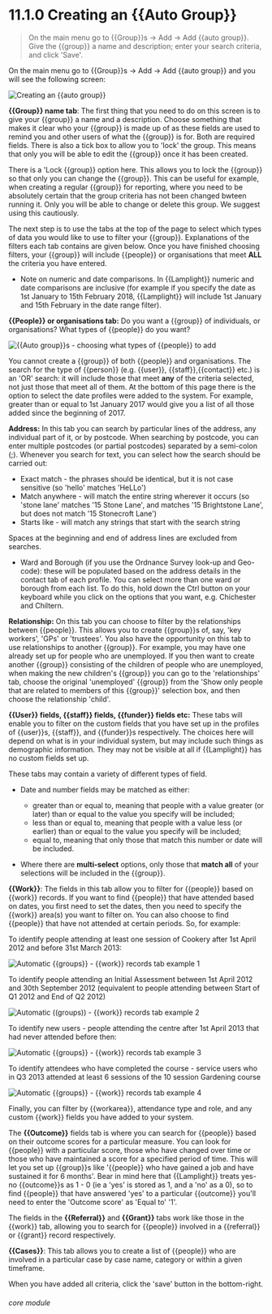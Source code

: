 # 11.1.0    Creating an {{Auto Group}}

> On the main menu go to {{Group}}s -> Add -> Add {{auto group}}. Give the {{group}} a name and description; enter your search criteria, and click 'Save'. 

On the main menu go to {{Group}}s -> Add -> Add {{auto group}} and you will see the following screen:

![Creating an {{auto group}}](103a.png)

**{{Group}} name tab**: The first thing that you need to do on this screen is to give your {{group}} a name and a description.  Choose something that makes it clear who your {{group}} is made up of as these fields are used to remind you and other users of what the {{group}} is for. Both are required fields. There is also a tick box to allow you to 'lock' the group. This means that only you will be able to edit the {{group}} once it has been created.

There is a 'Lock {{group}} option here.  This allows you to lock the {{group}} so that only you can change the {{group}}.  This can be useful for example, when creating a regular {{group}} for reporting, where you need to be absolutely certain that the group criteria has not been changed bwteen running it.  Only you will be able to change or delete this group.  We suggest using this cautiously.

The next step is to use the tabs at the top of the page to select which types of data you would like to use to filter your {{group}}.  Explanations of the filters each tab contains are given below.  Once you have finished choosing filters, your {{group}} will include {{people}} or organisations that meet **ALL** the criteria you have entered. 

* Note on numeric and date comparisons.  In {{Lamplight}} numeric and date comparisons are inclusive (for example if you specify the date as 1st January to 15th February 2018, {{Lamplight}} will include 1st January and 15th February in the date range filter).

**{{People}} or organisations tab:** Do you want a {{group}} of individuals, or organisations? What types of {{people}} do you want?
 
![{{Auto group}}s - choosing what types of {{people}} to add](103b.png)

You cannot create a {{group}} of both {{people}} and organisations. The search for the type of {{person}} (e.g. {{user}}, {{staff}},{{contact}} etc.) is an 'OR' search: it will include those that meet **any** of the criteria selected, not just those that meet all of them. At the bottom of this page there is the option to select the date profiles were added to the system. For example, 
greater than or equal to 1st January 2017 would give you a list of all those added since the beginning of 2017.

**Address:**  In this tab you can search by particular lines of the address, any individual part of it, or by postcode. When searching by postcode, you can enter multiple postcodes (or partial postcodes) separated by a semi-colon (;). Whenever you search for text, you can select how the search should be carried out: 

  * Exact match - the phrases should be identical, but it is not case sensitive (so 'hello' matches 'HeLLo')
  * Match anywhere - will match the entire string wherever it occurs (so 'stone lane' matches '15 Stone Lane', and matches '15 Brightstone Lane', but does not match '15 Stonecroft Lane')
  * Starts like - will match any strings that start with the search string

Spaces at the beginning and end of address lines are excluded from searches.

  * Ward and Borough (if you use the Ordnance Survey look-up and Geo-code): these will be populated based on the address details in the contact tab of each profile. You can select more than one ward or borough from each list. To do this, hold down the Ctrl button on your keyboard while you click on the options that you want, e.g. Chichester and Chiltern. 

**Relationship:** On this tab you can choose to filter by the relationships between {{people}}. This allows you to create {{group}}s of, say, 'key workers', 'GPs' or 'trustees'. You also have the opportunity on this tab to use relationships to another {{group}}. For example, you may have one already set up  for people who are unemployed. If you then want to create another {{group}} consisting of the  children of people who are unemployed, when making the new children's {{group}} you can go to the 'relationships' tab, choose the original 'unemployed' {{group}} from the 'Show only people that are related to members of this {{group}}' selection box, and then choose the relationship 'child'. 

**{{User}} fields, {{staff}} fields, {{funder}} fields etc:** These tabs will enable you to filter on the custom fields that you have set up in the profiles of {{user}}s, {{staff}}, and {{funder}}s respectively.  The choices here will depend on what is in your individual system, but may include such things as demographic information.  They may not be visible at all if {{Lamplight}} has no custom fields set up.

These tabs may contain a variety of different types of field. 
* Date and number fields may be matched as either: 

  * greater than or equal to, meaning that people with a value greater (or later) than or equal to the value you specify will be included;
  * less than or equal to, meaning that people with a value less (or earlier) than or equal to the value you specify will be included;
  * equal to, meaning that only those that match this number or date will be included.

* Where there are **multi-select** options, only those that **match all** of your selections will be included in the {{group}}.

**{{Work}}**: The fields in this tab allow you to filter for {{people}} based on {{work}} records. If you want to find {{people}} that have attended based on dates, you first need to set the dates, then you need to specify the {{work}} area(s) you want to filter on. You can also choose to find {{people}} that have not attended at certain periods. So, for example:

To identify people attending at least one session of Cookery after 1st April 2012 and before 31st March 2013:

![Automatic {{groups}} - {{work}} records tab example 1](103c.png)

To identify people attending an Initial Assessment between 1st April 2012 and 30th September 2012 (equivalent to people attending between Start of Q1 2012 and End of Q2 2012)

![Automatic ((groups)) - {{work}} records tab example 2](103d.png)

To identify new users - people attending the centre after 1st April 2013 that had never attended before then:

![Automatic {{groups}} - {{work}} records tab example 3](103e.png)

To identify attendees who have completed the course - service users who in Q3 2013 attended at least 6 sessions of the 10 session Gardening course

![Automatic {{groups}} - {{work}} records tab example 4](103f.png)

Finally, you can filter by {{workarea}}, attendance type and role, and any custom {{work}} fields you have added to your system.

The **{{Outcome}}** fields tab is where you can search for {{people}} based on their outcome scores for a particular measure. You can look for {{people}} with a particular score, those who have changed over time or those who have maintained a score for a specified period of time. This will let you set up {{group}}s like '{{people}} who have gained a job and have sustained it for 6 months'. Bear in mind here that {{Lamplight}} treats yes-no {{outcome}}s as 1 - 0 (ie a 'yes' is stored as 1, and a 'no' as a 0), so to find {{people}} that have answered 'yes' to a particular {{outcome}} you'll need to enter the 'Outcome score' as 'Equal to' '1'. 

The fields in the **{{Referral}}** and **{{Grant}}** tabs work like those in the {{work}} tab, allowing you to search for {{people}} involved in a {{referral}} or {{grant}} record respectively. 

**{{Cases}}**:  This tab allows you to create a list of {{people}} who are involved in a particular case by case name, category or within a given timeframe.

When you have added all criteria, click the 'save' button in the bottom-right.


###### core module

